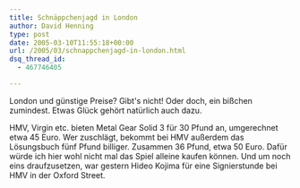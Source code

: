 ```yaml
---
title: Schnäppchenjagd in London
author: David Henning
type: post
date: 2005-03-10T11:55:18+00:00
url: /2005/03/schnappchenjagd-in-london.html
dsq_thread_id:
  - 467746405

---
```

London und günstige Preise? Gibt&apos;s nicht! Oder doch, ein bißchen zumindest. Etwas Glück gehört natürlich auch dazu.
  
HMV, Virgin etc. bieten Metal Gear Solid 3 für 30 Pfund an, umgerechnet etwa 45 Euro. Wer zuschlägt, bekommt bei HMV außerdem das Lösungsbuch fünf Pfund billiger. Zusammen 36 Pfund, etwa 50 Euro. Dafür würde ich hier wohl nicht mal das Spiel alleine kaufen können. Und um noch eins draufzusetzen, war gestern Hideo Kojima für eine Signierstunde bei HMV in der Oxford Street.
